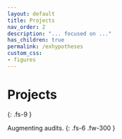 ```yaml
---
layout: default
title: Projects
nav_order: 2
description: "... focused on ..."
has_children: true
permalink: /exhypotheses
custom_css:
- figures
---
```


# Projects
{: .fs-9 }

Augmenting audits.
{: .fs-6 .fw-300 }

<br>
<br>
<br>
<br>
